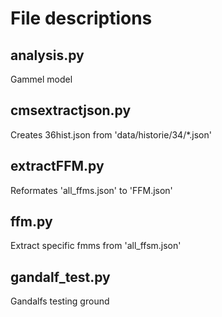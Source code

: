 # File descriptions

## analysis.py
Gammel model

## cmsextractjson.py
Creates 36hist.json from 'data/historie/34/\*.json'

## extractFFM.py
Reformates 'all_ffms.json' to 'FFM.json'

## ffm.py
Extract specific fmms from 'all_ffsm.json'

## gandalf_test.py
Gandalfs testing ground